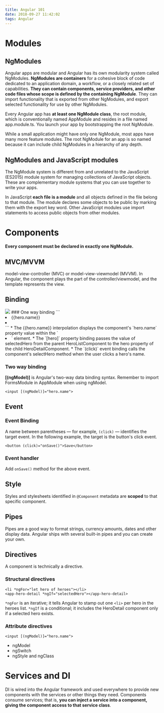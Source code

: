 ```yaml
---
title: Angular 101
date: 2018-09-27 11:42:02
tags: Angular
---
```

# Modules
## NgModules
Angular apps are modular and Angular has its own modularity system called NgModules. **NgModules are containers** for a cohesive block of code dedicated to an application domain, a workflow, or a closely related set of capabilities. **They can contain components, service providers, and other code files whose scope is defined by the containing NgModule**. They can import functionality that is exported from other NgModules, and export selected functionality for use by other NgModules.

Every Angular app has **at least one NgModule class**, the root module, which is conventionally named AppModule and resides in a file named app.module.ts. You launch your app by bootstrapping the root NgModule.

While a small application might have only one NgModule, most apps have many more feature modules. The root NgModule for an app is so named because it can include child NgModules in a hierarchy of any depth.

## NgModules and JavaScript modules
The NgModule system is different from and unrelated to the JavaScript (ES2015) module system for managing collections of JavaScript objects. These are complementary module systems that you can use together to write your apps.

In JavaScript **each file is a module** and all objects defined in the file belong to that module. The module declares some objects to be public by marking them with the export key word. Other JavaScript modules use import statements to access public objects from other modules.

# Components
**Every component must be declared in exactly one NgModule.**
## MVC/MVVM
model-view-controller (MVC) or model-view-viewmodel (MVVM).
In Angular, the component plays the part of the controller/viewmodel, and the template represents the view.
## Binding
<img src="https://angular.io/generated/images/guide/architecture/databinding.png">
### One way binding
```
<li>{{hero.name}}</li>
<app-hero-detail [hero]="selectedHero"></app-hero-detail>
<li (click)="selectHero(hero)"></li>
```
* The &#123;&#123;hero.name&#125;&#125; interpolation displays the component's `hero.name` property value within the `<li>` element.
* The `[hero]` property binding passes the value of selectedHero from the parent HeroListComponent to the hero property of the child HeroDetailComponent.
* The `(click)` event binding calls the component's selectHero method when the user clicks a hero's name.

### Two way binding
**[(ngModel)]** is Angular's two-way data binding syntax. Remember to import FormsModule in AppModule when using ngModel.
```
<input [(ngModel)]="hero.name">
```
## Event
### Event Binding
A name between parentheses — for example, `(click)` — identifies the target event. In the following example, the target is the button's click event.
```
<button (click)="onSave()">Save</button>
```
### Event handler
Add `onSave()` method for the above event.

## Style
Styles and stylesheets identified in `@Component` metadata are **scoped** to that specific component.
## Pipes
Pipes are a good way to format strings, currency amounts, dates and other display data. Angular ships with several built-in pipes and you can create your own.

## Directives
A component is technically a directive.
### Structural directives
```
<li *ngFor="let hero of heroes"></li>
<app-hero-detail *ngIf="selectedHero"></app-hero-detail>
```
`*ngFor` is an iterative; it tells Angular to stamp out one `<li>` per hero in the heroes list.
`*ngIf` is a conditional; it includes the HeroDetail component only if a selected hero exists.
### Attribute directives
```
<input [(ngModel)]="hero.name">
```
* ngModel
* ngSwitch
* ngStyle and ngClass

# Services and DI
DI is wired into the Angular framework and used everywhere to provide new components with the services or other things they need. Components consume services; that is, **you can inject a service into a component, giving the component access to that service class**.

